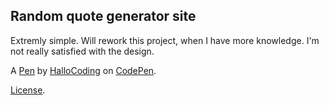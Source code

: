 Random quote generator site
--------
Extremly simple. Will rework this project, when I have more knowledge. I'm not really satisfied with the design.

A [Pen](https://codepen.io/HalloCoding/pen/mxYwqz) by [HalloCoding](https://codepen.io/HalloCoding) on [CodePen](https://codepen.io).

[License](https://codepen.io/HalloCoding/pen/mxYwqz/license).